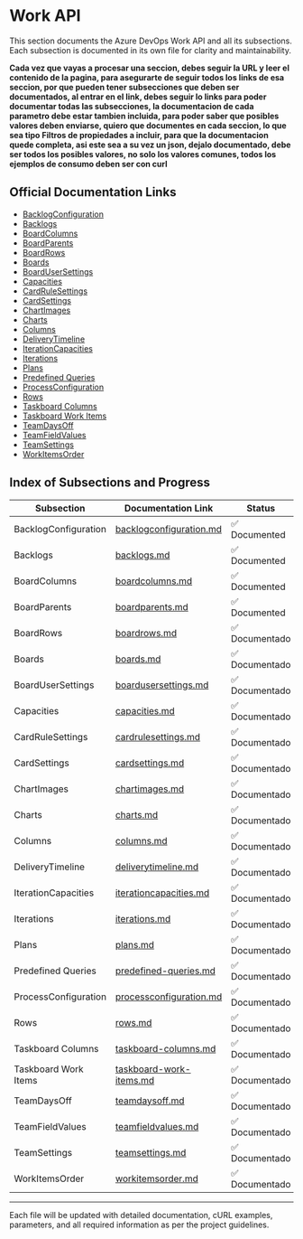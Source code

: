 # Work API

This section documents the Azure DevOps Work API and all its subsections. Each subsection is documented in its own file for clarity and maintainability.

**Cada vez que vayas a procesar una seccion, debes seguir la URL y leer el contenido de la pagina, para asegurarte de seguir todos los links de esa seccion, por que pueden tener subsecciones que deben ser documentados, al entrar en el link, debes seguir lo links para poder documentar todas las subsecciones, la documentacion de cada parametro debe estar tambien incluida, para poder saber que posibles valores deben enviarse, quiero que documentes en cada seccion, lo que sea tipo Filtros de propiedades a incluir, para que la documentacion quede completa, asi este sea a su vez un json, dejalo documentado, debe ser todos los posibles valores, no solo los valores comunes, todos los ejemplos de consumo deben ser con curl**

## Official Documentation Links

- [BacklogConfiguration](https://learn.microsoft.com/en-us/rest/api/azure/devops/work/backlogconfiguration?view=azure-devops-rest-7.2)
- [Backlogs](https://learn.microsoft.com/en-us/rest/api/azure/devops/work/backlogs?view=azure-devops-rest-7.2)
- [BoardColumns](https://learn.microsoft.com/en-us/rest/api/azure/devops/work/boardcolumns?view=azure-devops-rest-7.2)
- [BoardParents](https://learn.microsoft.com/en-us/rest/api/azure/devops/work/boardparents?view=azure-devops-rest-7.2)
- [BoardRows](https://learn.microsoft.com/en-us/rest/api/azure/devops/work/boardrows?view=azure-devops-rest-7.2)
- [Boards](https://learn.microsoft.com/en-us/rest/api/azure/devops/work/boards?view=azure-devops-rest-7.2)
- [BoardUserSettings](https://learn.microsoft.com/en-us/rest/api/azure/devops/work/boardusersettings?view=azure-devops-rest-7.2)
- [Capacities](https://learn.microsoft.com/en-us/rest/api/azure/devops/work/capacities?view=azure-devops-rest-7.2)
- [CardRuleSettings](https://learn.microsoft.com/en-us/rest/api/azure/devops/work/cardrulesettings?view=azure-devops-rest-7.2)
- [CardSettings](https://learn.microsoft.com/en-us/rest/api/azure/devops/work/cardsettings?view=azure-devops-rest-7.2)
- [ChartImages](https://learn.microsoft.com/en-us/rest/api/azure/devops/work/chartimages?view=azure-devops-rest-7.2)
- [Charts](https://learn.microsoft.com/en-us/rest/api/azure/devops/work/charts?view=azure-devops-rest-7.2)
- [Columns](https://learn.microsoft.com/en-us/rest/api/azure/devops/work/columns?view=azure-devops-rest-7.2)
- [DeliveryTimeline](https://learn.microsoft.com/en-us/rest/api/azure/devops/work/deliverytimeline?view=azure-devops-rest-7.2)
- [IterationCapacities](https://learn.microsoft.com/en-us/rest/api/azure/devops/work/iterationcapacities?view=azure-devops-rest-7.2)
- [Iterations](https://learn.microsoft.com/en-us/rest/api/azure/devops/work/iterations?view=azure-devops-rest-7.2)
- [Plans](https://learn.microsoft.com/en-us/rest/api/azure/devops/work/plans?view=azure-devops-rest-7.2)
- [Predefined Queries](https://learn.microsoft.com/en-us/rest/api/azure/devops/work/predefined-queries?view=azure-devops-rest-7.2)
- [ProcessConfiguration](https://learn.microsoft.com/en-us/rest/api/azure/devops/work/processconfiguration?view=azure-devops-rest-7.2)
- [Rows](https://learn.microsoft.com/en-us/rest/api/azure/devops/work/rows?view=azure-devops-rest-7.2)
- [Taskboard Columns](https://learn.microsoft.com/en-us/rest/api/azure/devops/work/taskboard-columns?view=azure-devops-rest-7.2)
- [Taskboard Work Items](https://learn.microsoft.com/en-us/rest/api/azure/devops/work/taskboard-work-items?view=azure-devops-rest-7.2)
- [TeamDaysOff](https://learn.microsoft.com/en-us/rest/api/azure/devops/work/teamdaysoff?view=azure-devops-rest-7.2)
- [TeamFieldValues](https://learn.microsoft.com/en-us/rest/api/azure/devops/work/teamfieldvalues?view=azure-devops-rest-7.2)
- [TeamSettings](https://learn.microsoft.com/en-us/rest/api/azure/devops/work/teamsettings?view=azure-devops-rest-7.2)
- [WorkItemsOrder](https://learn.microsoft.com/en-us/rest/api/azure/devops/work/workitemsorder?view=azure-devops-rest-7.2)

## Index of Subsections and Progress

| Subsection                | Documentation Link                                      | Status         |
|---------------------------|--------------------------------------------------------|----------------|
| BacklogConfiguration      | [backlogconfiguration.md](work/backlogconfiguration.md) | ✅ Documented  |
| Backlogs                  | [backlogs.md](work/backlogs.md)                         | ✅ Documented  |
| BoardColumns              | [boardcolumns.md](work/boardcolumns.md)                 | ✅ Documented  |
| BoardParents              | [boardparents.md](work/boardparents.md)                 | ✅ Documented  |
| BoardRows                 | [boardrows.md](work/boardrows.md)                       | ✅ Documentado |
| Boards                    | [boards.md](work/boards.md)                             | ✅ Documentado |
| BoardUserSettings         | [boardusersettings.md](work/boardusersettings.md)       | ✅ Documentado |
| Capacities                | [capacities.md](work/capacities.md)                     | ✅ Documentado |
| CardRuleSettings          | [cardrulesettings.md](work/cardrulesettings.md)         | ✅ Documentado |
| CardSettings              | [cardsettings.md](work/cardsettings.md)                 | ✅ Documentado |
| ChartImages               | [chartimages.md](work/chartimages.md)                   | ✅ Documentado |
| Charts                    | [charts.md](work/charts.md)                             | ✅ Documentado |
| Columns                   | [columns.md](work/columns.md)                           | ✅ Documentado |
| DeliveryTimeline          | [deliverytimeline.md](work/deliverytimeline.md)         | ✅ Documentado |
| IterationCapacities       | [iterationcapacities.md](work/iterationcapacities.md)   | ✅ Documentado |
| Iterations                | [iterations.md](work/iterations.md)                     | ✅ Documentado |
| Plans                     | [plans.md](work/plans.md)                               | ✅ Documentado |
| Predefined Queries        | [predefined-queries.md](work/predefined-queries.md)     | ✅ Documentado |
| ProcessConfiguration      | [processconfiguration.md](work/processconfiguration.md) | ✅ Documentado |
| Rows                      | [rows.md](work/rows.md)                                 | ✅ Documentado |
| Taskboard Columns         | [taskboard-columns.md](work/taskboard-columns.md)       | ✅ Documentado |
| Taskboard Work Items      | [taskboard-work-items.md](work/taskboard-work-items.md) | ✅ Documentado |
| TeamDaysOff               | [teamdaysoff.md](work/teamdaysoff.md)                   | ✅ Documentado |
| TeamFieldValues           | [teamfieldvalues.md](work/teamfieldvalues.md)           | ✅ Documentado |
| TeamSettings              | [teamsettings.md](work/teamsettings.md)                 | ✅ Documentado |
| WorkItemsOrder            | [workitemsorder.md](work/workitemsorder.md)             | ✅ Documentado |

---

Each file will be updated with detailed documentation, cURL examples, parameters, and all required information as per the project guidelines.
